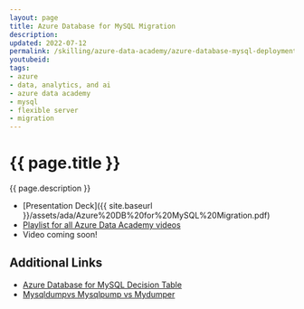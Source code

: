 ```yaml
---
layout: page
title: Azure Database for MySQL Migration
description: 
updated: 2022-07-12
permalink: /skilling/azure-data-academy/azure-database-mysql-deployment
youtubeid: 
tags: 
- azure
- data, analytics, and ai
- azure data academy
- mysql
- flexible server
- migration
---
```


# {{ page.title }}

{{ page.description }}

* [Presentation Deck]({{ site.baseurl }}/assets/ada/Azure%20DB%20for%20MySQL%20Migration.pdf)
* [Playlist for all Azure Data Academy videos](https://www.youtube.com/playlist?list=PLz7jPMmpNrjlOS4hbINKqLVBafb5yD5Rm)
* Video coming soon!

## Additional Links

* [Azure Database for MySQL Decision Table](https://docs.microsoft.com/en-us/azure/mysql/single-server/how-to-decide-on-right-migration-tools#decision-table)
* [Mysqldump​ vs Mysqlpump vs Mydumper](https://mydbops.wordpress.com/2019/03/26/mysqldump%E2%80%8B-vs-mysqlpump-vs-mydumper/)